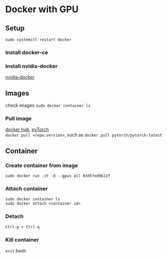 # Docker with GPU
## Setup
`sudo systemctl restart docker`
### Install docker-ce
### Install nvidia-docker
[nvidia-docker](https://github.com/NVIDIA/nvidia-docker)

## Images
check images
`sudo docker container ls`
### Pull image
[docker hub](https://hub.docker.com), [pyTorch](https://hub.docker.com/r/pytorch/pytorch/tags)  
`docker pull <repo:version>`, such as `docker pull pytorch/pytorch:latest`  
## Container
### Create container from image
`sudo docker run -it -d --gpus all 83d5fed9611f`
### Attach container
`sudo docker container ls`  
`sudo docker attach <container id>`
### Detach
`Ctrl-p + Ctrl-q`
### Kill container
`exit` bash
